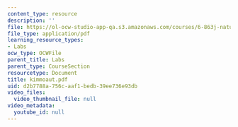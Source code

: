 ```yaml
---
content_type: resource
description: ''
file: https://ol-ocw-studio-app-qa.s3.amazonaws.com/courses/6-863j-natural-language-and-the-computer-representation-of-knowledge-spring-2003/d2b7788a756caaf1bedb39ee736e93db_kimmoaut.pdf
file_type: application/pdf
learning_resource_types:
- Labs
ocw_type: OCWFile
parent_title: Labs
parent_type: CourseSection
resourcetype: Document
title: kimmoaut.pdf
uid: d2b7788a-756c-aaf1-bedb-39ee736e93db
video_files:
  video_thumbnail_file: null
video_metadata:
  youtube_id: null
---
```

